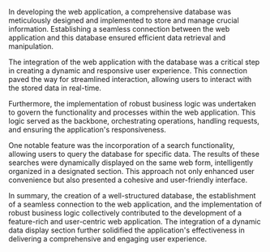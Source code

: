 In developing the web application, a comprehensive database was meticulously designed and implemented to store and manage crucial information. Establishing a seamless connection between the web application and this database ensured efficient data retrieval and manipulation.

The integration of the web application with the database was a critical step in creating a dynamic and responsive user experience. This connection paved the way for streamlined interaction, allowing users to interact with the stored data in real-time.

Furthermore, the implementation of robust business logic was undertaken to govern the functionality and processes within the web application. This logic served as the backbone, orchestrating operations, handling requests, and ensuring the application's responsiveness.

One notable feature was the incorporation of a search functionality, allowing users to query the database for specific data. The results of these searches were dynamically displayed on the same web form, intelligently organized in a designated section. This approach not only enhanced user convenience but also presented a cohesive and user-friendly interface.

In summary, the creation of a well-structured database, the establishment of a seamless connection to the web application, and the implementation of robust business logic collectively contributed to the development of a feature-rich and user-centric web application. The integration of a dynamic data display section further solidified the application's effectiveness in delivering a comprehensive and engaging user experience.
